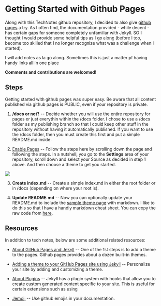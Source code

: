 # Getting Started with Github Pages
Along with this TechNotes github repository, I decided to also give [github pages](https://pages.github.com) a try.
As I often find, the documentation provided - while decent - has certain gaps for someone completely unfamiliar with
Jekyll. SO I thought I would provide some helpful tips as I go along (before I too, become too skilled that I no longer
recognize what was a challenge when I started).

I will add notes as Ia go along. Sometimes this is just a matter pf having handy links all in one place

**Comments and contributions are welcomed!**

## Steps
Getting started with github pages was super easy.  Be aware that all content published via
github pages is PUBLIC, even if your repository is private.

1) **/docs or not?**
-- Decide whether you will use the entire repository for pages or just everythin within the /docs folder.
I chose to use a /docs folder as my publishing branch so that I could
keep other stuff in the repository without having it automatically published. 
If you want to use the /docs folder, then you must create this first and put a simple README.md inside.

2) [Enable Pages](https://pages.github.com/)
-- Follow the steps here by scrolling down the page and following the steps.
In a nutshell, you go to the **Settings** area of your repository, scroll down and select your Source
as decided in step 1 above. And then choose a theme to get you started.

![](https://pages.github.com/images/launch-theme-chooser@2x.png?raw=true)

3) **Create index.md**
-- Create a simple index.md in either the root folder or in /docs (depending on where your root is).

4) **Update README.md**
-- Now you can optionally update your README.md to include the [sample theme page](https://pages-themes.github.io/slate/) with markdown.
I like to do this so that I have a handly markdown cheat sheet.
You can copy the raw code from [here](https://raw.githubusercontent.com/pages-themes/slate/master/index.md).


## Resources
In addition to tech notes, below are some additional related resources:

* [About GitHub Pages and Jekyll](https://help.github.com/en/github/working-with-github-pages/adding-a-theme-to-your-github-pages-site-using-jekyll)
-- One of the 1st steps is to add a theme to the pages. Github pages provides about a dozen built-in themes.

* [Adding a theme to your GitHub Pages site using Jekyll](https://help.github.com/en/github/working-with-github-pages/adding-a-theme-to-your-github-pages-site-using-jekyll)
-- Personalize your site by adding and customizing a theme.

* [About Plugins](https://jekyllrb.com/docs/plugins/)
-- Jekyll has a plugin system with hooks that allow you to create custom generated content specific to your site.
This is useful for certain extensions such as using 

* [Jemoji](https://github.com/github/gemoji)
-- Use github emojis in your documentation.
